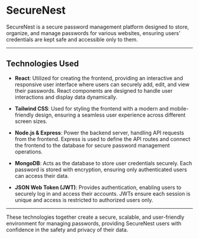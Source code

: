 # SecureNest

SecureNest is a secure password management platform designed to store, organize, and manage passwords for various websites, ensuring users’ credentials are kept safe and accessible only to them.

---

## Technologies Used

- **React**: Utilized for creating the frontend, providing an interactive and responsive user interface where users can securely add, edit, and view their passwords. React components are designed to handle user interactions and display data dynamically.

- **Tailwind CSS**: Used for styling the frontend with a modern and mobile-friendly design, ensuring a seamless user experience across different screen sizes.

- **Node.js & Express**: Power the backend server, handling API requests from the frontend. Express is used to define the API routes and connect the frontend to the database for secure password management operations.

- **MongoDB**: Acts as the database to store user credentials securely. Each password is stored with encryption, ensuring only authenticated users can access their data.

- **JSON Web Token (JWT)**: Provides authentication, enabling users to securely log in and access their accounts. JWTs ensure each session is unique and access is restricted to authorized users only.

---

These technologies together create a secure, scalable, and user-friendly environment for managing passwords, providing SecureNest users with confidence in the safety and privacy of their data.
